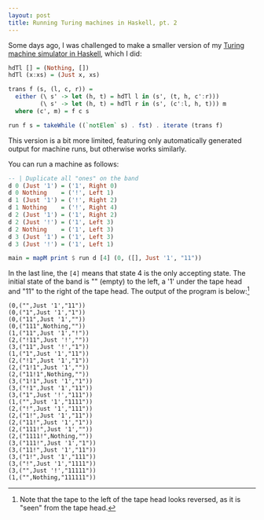 ```yaml
---
layout: post
title: Running Turing machines in Haskell, pt. 2
---
```


Some days ago, I was challenged to make a smaller version of my
[Turing machine simulator in Haskell](/blog/turinghaskell),
which I did:

~~~ haskell
hdTl [] = (Nothing, [])
hdTl (x:xs) = (Just x, xs)

trans f (s, (l, c, r)) =
  either (\ s' -> let (h, t) = hdTl l in (s', (t, h, c':r)))
         (\ s' -> let (h, t) = hdTl r in (s', (c':l, h, t))) m
  where (c', m) = f c s

run f s = takeWhile ((`notElem` s) . fst) . iterate (trans f)
~~~

This version is a bit more limited, featuring only automatically
generated output for machine runs, but otherwise works similarly.

You can run a machine as follows:

~~~ haskell
-- | Duplicate all "ones" on the band
d 0 (Just '1') = ('1', Right 0)
d 0 Nothing    = ('!', Left 1)
d 1 (Just '1') = ('!', Right 2)
d 1 Nothing    = ('!', Right 4)
d 2 (Just '1') = ('1', Right 2)
d 2 (Just '!') = ('1', Left 3)
d 2 Nothing    = ('1', Left 3)
d 3 (Just '1') = ('1', Left 3)
d 3 (Just '!') = ('1', Left 1)

main = mapM print $ run d [4] (0, ([], Just '1', "11"))
~~~

In the last line, the `[4]` means that state 4 is the only accepting state.
The initial state of the band is "" (empty) to the left, a '1' under the
tape head and "11" to the right of the tape head.
The output of the program is below:[^reversed]

[^reversed]:
    Note that the tape to the left of the tape head looks reversed,
    as it is "seen" from the tape head.

~~~
(0,("",Just '1',"11"))
(0,("1",Just '1',"1"))
(0,("11",Just '1',""))
(0,("111",Nothing,""))
(1,("11",Just '1',"!"))
(2,("!11",Just '!',""))
(3,("11",Just '!',"1"))
(1,("1",Just '1',"11"))
(2,("!1",Just '1',"1"))
(2,("1!1",Just '1',""))
(2,("11!1",Nothing,""))
(3,("1!1",Just '1',"1"))
(3,("!1",Just '1',"11"))
(3,("1",Just '!',"111"))
(1,("",Just '1',"1111"))
(2,("!",Just '1',"111"))
(2,("1!",Just '1',"11"))
(2,("11!",Just '1',"1"))
(2,("111!",Just '1',""))
(2,("1111!",Nothing,""))
(3,("111!",Just '1',"1"))
(3,("11!",Just '1',"11"))
(3,("1!",Just '1',"111"))
(3,("!",Just '1',"1111"))
(3,("",Just '!',"11111"))
(1,("",Nothing,"111111"))
~~~
